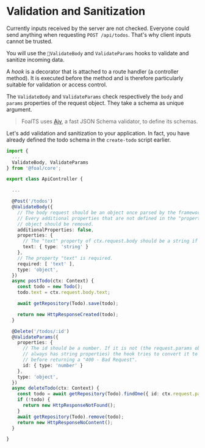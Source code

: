 # Validation and Sanitization

Currently inputs received by the server are not checked. Everyone could send anything when requesting `POST /api/todos`. That's why client inputs cannot be trusted.

You will use the `ValidateBody` and `ValidateParams` hooks to validate and sanitize incoming data.

A *hook* is a decorator that is attached to a route handler (a controller method). It is executed before the method and is therefore particularly suitable for validation or access control.

The `ValidateBody` and `ValidateParams` check respectively the `body` and `params` properties of the request object. They take a schema as unique argument.

> FoalTS uses [Ajv](https://github.com/epoberezkin/ajv), a fast JSON Schema validator, to define its schemas.

Let's add validation and sanitization to your application. In fact, you have already defined the todo schema in the `create-todo` script earlier.

```typescript
import {
  ...
  ValidateBody, ValidateParams
} from '@foal/core';

export class ApiController {

  ...

  @Post('/todos')
  @ValidateBody({
    // The body request should be an object once parsed by the framework.
    // Every additional properties that are not defined in the "properties"
    // object should be removed.
    additionalProperties: false,
    properties: {
      // The "text" property of ctx.request.body should be a string if it exists.
      text: { type: 'string' }
    },
    // The property "text" is required.
    required: [ 'text' ],
    type: 'object',
  })
  async postTodo(ctx: Context) {
    const todo = new Todo();
    todo.text = ctx.request.body.text;

    await getRepository(Todo).save(todo);

    return new HttpResponseCreated(todo);
  }

  @Delete('/todos/:id')
  @ValidateParams({
    properties: {
      // The id should be a number. If it is not (the request.params object
      // always has string properties) the hook tries to convert it to a number
      // before returning a "400 - Bad Request".
      id: { type: 'number' }
    },
    type: 'object',
  })
  async deleteTodo(ctx: Context) {
    const todo = await getRepository(Todo).findOne({ id: ctx.request.params.id });
    if (!todo) {
      return new HttpResponseNotFound();
    }
    await getRepository(Todo).remove(todo);
    return new HttpResponseNoContent();
  }

}

```